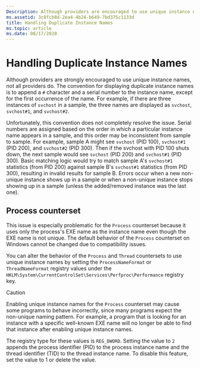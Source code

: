 ```yaml
---
Description: Although providers are encouraged to use unique instance names, not all providers do.
ms.assetid: 3c8fcb8d-2ea4-4b24-b649-7bd375c1133d
title: Handling Duplicate Instance Names
ms.topic: article
ms.date: 08/17/2020
---
```


# Handling Duplicate Instance Names

Although providers are strongly encouraged to use unique instance names, not all providers do. The convention for displaying duplicate instance names is to append a `#` character and a serial number to the instance name, except for the first occurrence of the name. For example, if there are three instances of `svchost` in a sample, the three names are displayed as `svchost`, `svchost#1`, and `svchost#2`.

Unfortunately, this convention does not completely resolve the issue. Serial numbers are assigned based on the order in which a particular instance name appears in a sample, and this order may be inconsistent from sample to sample. For example, sample A might see `svchost` (PID 100), `svchost#1` (PID 200), and `svchost#2` (PID 300). Then if the svchost with PID 100 shuts down, the next sample would see `svchost` (PID 200) and `svchost#1` (PID 300). Basic matching logic would try to match sample A's `svchost#1` statistics (from PID 200) against sample B's `svchost#1` statistics (from PID 300), resulting in invalid results for sample B. Errors occur when a new non-unique instance shows up in a sample or when a non-unique instance stops showing up in a sample (unless the added/removed instance was the last one).

## Process counterset

This issue is especially problematic for the `Process` counterset because it uses only the process's EXE name as the instance name even though the EXE name is not unique. The default behavior of the `Process` counterset on Windows cannot be changed due to compatibility issues.

You can alter the behavior of the `Process` and `Thread` countersets to use unique instance names by setting the `ProcessNameFormat` or `ThreadNameFormat` registry values under the `HKLM\System\CurrentControlSet\Services\Perfproc\Performance` registry key.

> [!CAUTION]
> Enabling unique instance names for the `Process` counterset may cause some programs to behave incorrectly, since many programs expect the non-unique naming pattern. For example, a program that is looking for an instance with a specific well-known EXE name will no longer be able to find that instance after enabling unique instance names.

The registry type for these values is `REG_DWORD`. Setting the value to `2` appends the process identifier (PID) to the process instance name and the thread identifier (TID) to the thread instance name. To disable this feature, set the value to 1 or delete the value.
